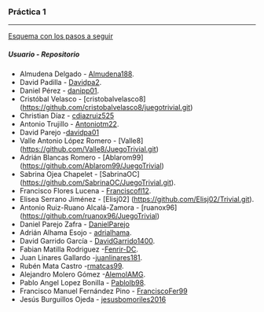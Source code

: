 ﻿### Práctica 1
---

[Esquema con los pasos a seguir](pasos-a-seguir.pdf)

##### Usuario - Repositorio

* Almudena Delgado - [Almudena188](https://github.com/Almudena188/Trivial.git).
* David Padilla - [Davidpa2](https://github.com/davidpa2/JuegoTrivial).
* Daniel Pérez - [danipp01](https://github.com/danipp01/JuegoTrivial.git).
* Cristóbal Velasco - [cristobalvelasco8] (https://github.com/cristobalvelasco8/juegotrivial.git)
* Christian Díaz - [cdiazruiz525](https://github.com/cdiazruiz525/JuegoTrivial.git)
* Antonio Trujillo - [Antoniotm22](https://github.com/antoniotm22/TrivialSencilloED).
* David Parejo -[davidpa01](https://github.com/davidpa01/JuegoTtivial.git)
* Valle Antonio López Romero - [Valle8] (https://github.com/Valle8/JuegoTrivial.git)
* Adrián Blancas Romero	- [Ablarom99] (https://github.com/Ablarom99/JuegoTrivial)
* Sabrina Ojea Chapelet - [SabrinaOC] (https://github.com/SabrinaOC/JuegoTrivial.git).
* Francisco Flores Lucena - [Franciscofl12](https://github.com/franciscofl12/JuegoTrivial.git).
* Elisea Serrano Jiménez - [Elisj02] (https://github.com/Elisj02/Trivial.git).
* Antonio Ruiz-Ruano Alcalá-Zamora - [ruanox96] (https://github.com/ruanox96/JuegoTrivial)
* Daniel Parejo Zafra - [DanielParejo](https://github.com/DanielParejo/JuegoTrivial.git)
* Adrián Alhama Esojo - [adrialhama](https://github.com/adrialhama/JuegoTrivial.git).
* David Garrido García - [DavidGarrido1400](https://github.com/DavidGarrido1400/TrivialFran.git).
* Fabian Matilla Rodriguez -[Fenrir-DC](https://github.com/Fenrir-DC/Juegotrivial).
* Juan Linares Gallardo -[juanlinares181](https://github.com/juanlinares181/Proyectotrivial.git).
* Rubén Mata Castro -[rmatcas99](https://github.com/rmatcas99/JuegoTrivial).
* Alejandro Molero Gómez -[AlemolAMG](https://github.com/alemolamg/JuegoTrivial_AlemolAMG).
* Pablo Angel Lopez Bonilla - [Pablolb98](https://github.com/Pablolb98/Juegotribial.git).
* Francisco Manuel Fernández Pino - [FranciscoFer99](https://github.com/FranciscoFer99/juegotrivial)
* Jesús Burguillos Ojeda - [jesusbomoriles2016](https://github.com/jesusbomoriles2016/JuegoTrivial)
